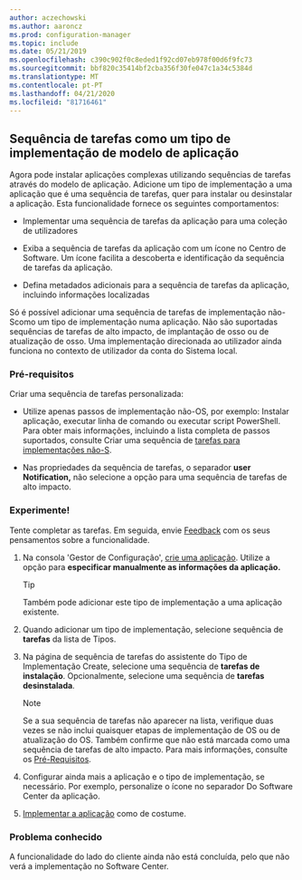 ```yaml
---
author: aczechowski
ms.author: aaroncz
ms.prod: configuration-manager
ms.topic: include
ms.date: 05/21/2019
ms.openlocfilehash: c390c902f0c8eded1f92cd07eb978f00d6f9fc73
ms.sourcegitcommit: bbf820c35414bf2cba356f30fe047c1a34c5384d
ms.translationtype: MT
ms.contentlocale: pt-PT
ms.lasthandoff: 04/21/2020
ms.locfileid: "81716461"
---
```

## <a name="task-sequence-as-an-app-model-deployment-type"></a><a name="bkmk_tsdt"></a>Sequência de tarefas como um tipo de implementação de modelo de aplicação

<!--3555953-->

Agora pode instalar aplicações complexas utilizando sequências de tarefas através do modelo de aplicação. Adicione um tipo de implementação a uma aplicação que é uma sequência de tarefas, quer para instalar ou desinstalar a aplicação. Esta funcionalidade fornece os seguintes comportamentos:

- Implementar uma sequência de tarefas da aplicação para uma coleção de utilizadores

- Exiba a sequência de tarefas da aplicação com um ícone no Centro de Software. Um ícone facilita a descoberta e identificação da sequência de tarefas da aplicação.

- Defina metadados adicionais para a sequência de tarefas da aplicação, incluindo informações localizadas

Só é possível adicionar uma sequência de tarefas de implementação não-Scomo um tipo de implementação numa aplicação. Não são suportadas sequências de tarefas de alto impacto, de implantação de osso ou de atualização de osso. Uma implementação direcionada ao utilizador ainda funciona no contexto de utilizador da conta do Sistema local.

### <a name="prerequisites"></a>Pré-requisitos

Criar uma sequência de tarefas personalizada:

- Utilize apenas passos de implementação não-OS, por exemplo: Instalar aplicação, executar linha de comando ou executar script PowerShell. Para obter mais informações, incluindo a lista completa de passos suportados, consulte Criar uma sequência de [tarefas para implementações não-S](../../../../../osd/deploy-use/create-a-task-sequence-for-non-operating-system-deployments.md).

- Nas propriedades da sequência de tarefas, o separador **user Notification,** não selecione a opção para uma sequência de tarefas de alto impacto.

### <a name="try-it-out"></a>Experimente!

Tente completar as tarefas. Em seguida, envie [Feedback](../../../../understand/find-help.md#product-feedback) com os seus pensamentos sobre a funcionalidade.

1. Na consola 'Gestor de Configuração', [crie uma aplicação](../../../../../apps/deploy-use/create-applications.md#bkmk_create). Utilize a opção para **especificar manualmente as informações da aplicação.**  

    > [!Tip]  
    > Também pode adicionar este tipo de implementação a uma aplicação existente.  

1. Quando adicionar um tipo de implementação, selecione sequência de **tarefas** da lista de Tipos.

1. Na página de sequência de tarefas do assistente do Tipo de Implementação Create, selecione uma sequência de **tarefas de instalação**. Opcionalmente, selecione uma sequência de **tarefas desinstalada**.  

    > [!Note]  
    > Se a sua sequência de tarefas não aparecer na lista, verifique duas vezes se não inclui quaisquer etapas de implementação de OS ou de atualização do OS. Também confirme que não está marcada como uma sequência de tarefas de alto impacto. Para mais informações, consulte os [Pré-Requisitos](#prerequisites).  

1. Configurar ainda mais a aplicação e o tipo de implementação, se necessário. Por exemplo, personalize o ícone no separador Do Software Center da aplicação.

1. [Implementar a aplicação](../../../../../apps/deploy-use/deploy-applications.md#bkmk_deploy) como de costume.


### <a name="known-issue"></a>Problema conhecido

A funcionalidade do lado do cliente ainda não está concluída, pelo que não verá a implementação no Software Center.
